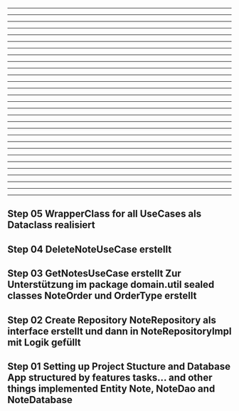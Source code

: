 -----------------------------------------------------------------------------------------
-----------------------------------------------------------------------------------------
-----------------------------------------------------------------------------------------
-----------------------------------------------------------------------------------------
-----------------------------------------------------------------------------------------
-----------------------------------------------------------------------------------------
-----------------------------------------------------------------------------------------
-----------------------------------------------------------------------------------------
-----------------------------------------------------------------------------------------
-----------------------------------------------------------------------------------------
-----------------------------------------------------------------------------------------
-----------------------------------------------------------------------------------------
-----------------------------------------------------------------------------------------
-----------------------------------------------------------------------------------------
-----------------------------------------------------------------------------------------
-----------------------------------------------------------------------------------------
-----------------------------------------------------------------------------------------
-----------------------------------------------------------------------------------------
-----------------------------------------------------------------------------------------
-----------------------------------------------------------------------------------------
-----------------------------------------------------------------------------------------
-----------------------------------------------------------------------------------------
-----------------------------------------------------------------------------------------
-----------------------------------------------------------------------------------------
-----------------------------------------------------------------------------------------
-----------------------------------------------------------------------------------------
-----------------------------------------------------------------------------------------
-----------------------------------------------------------------------------------------
-----------------------------------------------------------------------------------------
Step 05 WrapperClass for all UseCases
        als Dataclass realisiert
-----------------------------------------------------------------------------------------
Step 04 DeleteNoteUseCase erstellt
-----------------------------------------------------------------------------------------
Step 03 GetNotesUseCase erstellt
        Zur Unterstützung im package domain.util sealed classes NoteOrder und OrderType
        erstellt
-----------------------------------------------------------------------------------------
Step 02 Create Repository
        NoteRepository als interface erstellt und dann in NoteRepositoryImpl mit Logik
        gefüllt
-----------------------------------------------------------------------------------------
Step 01 Setting up Project Stucture and Database
        App structured by features tasks... and other things
        implemented Entity Note, NoteDao and NoteDatabase
-----------------------------------------------------------------------------------------